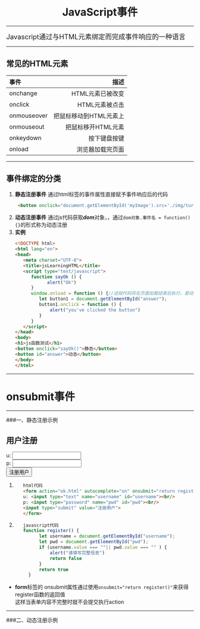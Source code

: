 # <center>JavaScript事件</center>
***
<font size=4>Javascript通过与HTML元素绑定而完成事件响应的一种语言</font>
***
## 常见的HTML元素
| 事件 | 描述 |
| :----- | --------: |
| onchange | HTML元素已被改变|
| onclick | HTML元素被点击 |
| onmouseover | 把鼠标移动到HTML元素上|
|onmouseout | 把鼠标移开HTML元素|
|onkeydown | 按下键盘按键 |
| onload | 浏览器加载完页面 |
***
## 事件绑定的分类
1. **静态注册事件**
   通过html标签的事件属性直接赋予事件响应后的代码
   ```html
    <button onclick="document.getElementById('myImage').src='./img/turnOn.gif'">开灯</button> 
   ```
2. **动态注册事件**
   通过js代码获取***dom***对象，，通过`dom对象.事件名 = function(){}`的形式称为动态注册
3. **实例**
   ```html
   <!DOCTYPE html>
   <html lang="en">
   <head>
      <meta charset="UTF-8">
      <title>jsLearningHTML</title>
      <script type="text/javascript">
         function sayOk () {
               alert("Ok")
         }
         window.onload = function () {//这段代码将在页面加载结束后执行，是动态绑定
            let button1 = document.getElementById("answer");
            button1.onclick = function () {
                alert("you've clicked the button")
            }
         }
      </script>
   </head>
   <body>
   <h1>js函数测试</h1>
   <button onclick="sayOk()">静态</button>
   <button id="answer">动态</button>
   </body>
   </html>
   ```
***
# onsubmit事件
***
###一、静态注册示例

<h2>用户注册</h2>
<form action="ok.html" autocomplete="on" onsubmit="return register()" target="_blank">
    u: <input type="text" name="username" id="username"><br/>
    p: <input type="password" name="pwd" id="pwd"><br/>
    <input type="submit" value="注册用户">
</form>

1. ```html
      html代码
      <form action="ok.html" autocomplete="on" onsubmit="return register()" target="_blank">
      u: <input type="text" name="username" id="username"><br/>
      p: <input type="password" name="pwd" id="pwd"><br/>
      <input type="submit" value="注册用户">
      </form>
   ```
2. ```javascript
      javascript代码
      function register() {
            let username = document.getElementById("username");
            let pwd = document.getElementById("pwd");
            if (username.value === ""|| pwd.value === "" ) {
                alert("请填写完整信息")
                return false
            }
            return true
        }
   ```
- **form**标签的 onsubmit属性通过使用`onsubmit="return register()"`来获得register函数的返回值<br/>这样当表单内容不完整时就不会提交执行action
***
###二、动态注册示例